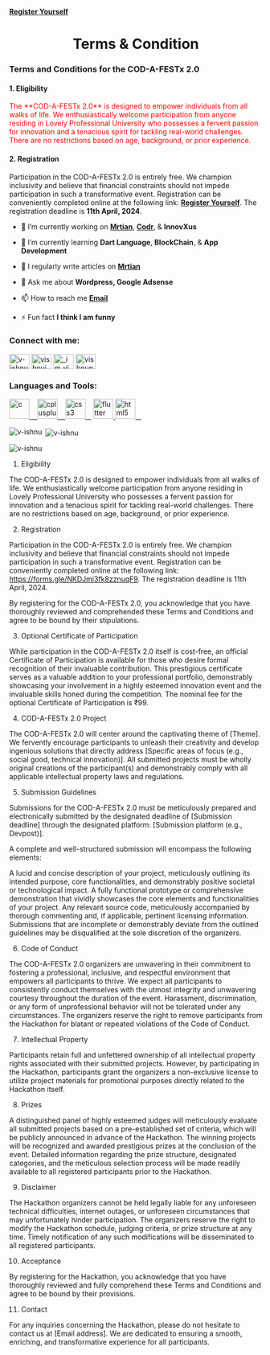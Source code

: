 **[Register Yourself](https://v-ishnu.github.io/Home/)**
<h1 align="center">Terms & Condition</h1>
<h3 align="left">Terms and Conditions for the COD-A-FESTx 2.0 </h3>
<h4>1. Eligibility </h4>

<p style="color:red;">The **COD-A-FESTx 2.0** is designed to empower individuals from all walks of life. We enthusiastically welcome participation from anyone residing in Lovely Professional University who possesses a fervent passion for innovation and a tenacious spirit for tackling real-world challenges. There are no restrictions based on age, background, or prior experience.
</p>

<h4>2. Registration </h4>

Participation in the COD-A-FESTx 2.0 is entirely free. We champion inclusivity and believe that financial constraints should not impede participation in such a transformative event. Registration can be conveniently completed online at the following link: **[Register Yourself](https://forms.gle/NKDJmi3fk8zznuqF9)**. The registration deadline is **11th April, 2024**.

- 🔭 I’m currently working on **[Mrtian](https://mrtian.in)**, **[Codr](https://codr.mrtian.in)**, & **InnovXus**

- 🌱 I’m currently learning **Dart Language**, **BlockChain**, & **App Development**

- 📝 I regularly write articles on **[Mrtian](https://mrtian.in)**

- 💬 Ask me about **Wordpress, Google Adsense**

- 📫 How to reach me **[Email](vishnuprakash572@gmail.com)**

- ⚡ Fun fact **I think I am funny**

<h3 align="left">Connect with me:</h3>
<p align="left">
<a href="https://codepen.io/v-ishnu" target="blank"><img align="center" src="https://github.com/v-ishnu/gallery/assets/65424078/0eb7d9a6-ddcf-4c47-bbac-0ed432ebe225" alt="v-ishnu" height="30" width="40"/></a>
<a href="https://linkedin.com/in/vishnuinfo" target="blank"><img align="center" src="https://raw.githubusercontent.com/v-ishnu/v-ishnu/4898f5cbb2ef292591ca3a55f317ad0beb8cf3e2/icons8-linkedin---in-logo-used-for-professional-networking%2C-144.svg" alt="vishnuinfo" height="30" width="40"/></a>
<a href="https://instagram.com/_im_vishn_u" target="blank"><img align="center" src="https://github.com/v-ishnu/gallery/assets/65424078/1071fee1-bc15-4bf8-8bc0-d3da40b099a3" alt="_im_vishn_u" height="30" width="40"/></a>
<a href="https://www.hackerrank.com/vishnuprakash572" target="blank"><img align="center" src="https://github.com/v-ishnu/gallery/assets/65424078/5bcfad1c-3e2d-4776-bd2b-214a5992731b" alt="vishnuprakash572" height="30" width="40"/></a>
</p>

<h3 align="left">Languages and Tools:</h3>
<p align="left"> <a href="https://www.cprogramming.com/" target="_blank" rel="noreferrer"> <img src="https://github.com/v-ishnu/gallery/assets/65424078/868384de-ecc5-4d06-ab8c-ddda051aef06" alt="c" width="40" height="40"/>&nbsp; &nbsp; </a> 
<a href="https://codr.mrtian.in/category/language/cpp/" target="_blank" rel="noreferrer"> <img src="https://github.com/v-ishnu/gallery/assets/65424078/01a8b742-9e8c-48e2-925d-c2802e4ee8f0" alt="cplusplus" width="40" height="40"/>&nbsp; &nbsp; </a> 
<a href="https://codr.mrtian.in/category/language/css/" target="_blank" rel="noreferrer"> <img src="https://github.com/v-ishnu/gallery/assets/65424078/7544517e-4efd-4f5d-b970-815e20685316" alt="css3" width="40" height="40"/>&nbsp; &nbsp;</a> 
<a href="https://flutter.dev" target="_blank" rel="noreferrer"> <img src="https://github.com/v-ishnu/gallery/assets/65424078/6aa6fc0e-5c5c-4739-a9be-1c93eb26b7b2" alt="flutter" width="40" height="40"/> </a> 
<a href="https://codr.mrtian.in/category/language/html/" target="_blank" rel="noreferrer"> <img src="https://github.com/v-ishnu/gallery/assets/65424078/5a95db38-b333-4705-9346-7ea422e9d576" alt="html5" width="40" height="40"/>&nbsp; &nbsp; </a> 
</p>

<p><img align="left" src="https://github-readme-stats.vercel.app/api/top-langs?username=v-ishnu&show_icons=true&locale=en&layout=compact" alt="v-ishnu" /></p>

<p>&nbsp;<img align="center" src="https://github-readme-stats.vercel.app/api?username=v-ishnu&show_icons=true&locale=en" alt="v-ishnu" /></p>

<p><img align-item="center" src="https://github-readme-streak-stats.herokuapp.com/?user=v-ishnu&" alt="v-ishnu" /></p>








1. Eligibility

The COD-A-FESTx 2.0 is designed to empower individuals from all walks of life. We enthusiastically welcome participation from anyone residing in Lovely Professional University who possesses a fervent passion for innovation and a tenacious spirit for tackling real-world challenges. There are no restrictions based on age, background, or prior experience.

2. Registration

Participation in the COD-A-FESTx 2.0 is entirely free. We champion inclusivity and believe that financial constraints should not impede participation in such a transformative event. Registration can be conveniently completed online at the following link: https://forms.gle/NKDJmi3fk8zznuqF9. The registration deadline is 11th April, 2024.

By registering for the COD-A-FESTx 2.0, you acknowledge that you have thoroughly reviewed and comprehended these Terms and Conditions and agree to be bound by their stipulations.

3. Optional Certificate of Participation

While participation in the COD-A-FESTx 2.0 itself is cost-free, an official Certificate of Participation is available for those who desire formal recognition of their invaluable contribution.  This prestigious certificate serves as a valuable addition to your professional portfolio, demonstrably showcasing your involvement in a highly esteemed innovation event and the invaluable skills honed during the competition. The nominal fee for the optional Certificate of Participation is ₹99.

4. COD-A-FESTx 2.0 Project

The COD-A-FESTx 2.0 will center around the captivating theme of [Theme]. We fervently encourage participants to unleash their creativity and develop ingenious solutions that directly address [Specific areas of focus (e.g., social good, technical innovation)]. All submitted projects must be wholly original creations of the participant(s) and demonstrably comply with all applicable intellectual property laws and regulations.

5. Submission Guidelines

Submissions for the COD-A-FESTx 2.0 must be meticulously prepared and electronically submitted by the designated deadline of [Submission deadline] through the designated platform: [Submission platform (e.g., Devpost)].

A complete and well-structured submission will encompass the following elements:

A lucid and concise description of your project, meticulously outlining its intended purpose, core functionalities, and demonstrably positive societal or technological impact.
A fully functional prototype or comprehensive demonstration that vividly showcases the core elements and functionalities of your project.
Any relevant source code, meticulously accompanied by thorough commenting and, if applicable, pertinent licensing information.
Submissions that are incomplete or demonstrably deviate from the outlined guidelines may be disqualified at the sole discretion of the organizers.

6. Code of Conduct

The COD-A-FESTx 2.0 organizers are unwavering in their commitment to fostering a professional, inclusive, and respectful environment that  empowers all participants to thrive. We expect all participants to consistently conduct themselves with the utmost integrity and unwavering courtesy throughout the duration of the event.  Harassment, discrimination, or any form of unprofessional behavior will not be tolerated under any circumstances.  The organizers reserve the right to remove participants from the Hackathon for blatant or repeated violations of the Code of Conduct.

7. Intellectual Property

Participants retain full and unfettered ownership of all intellectual property rights associated with their submitted projects. However, by participating in the Hackathon, participants grant the organizers a non-exclusive license to utilize project materials for promotional purposes directly related to the Hackathon itself.

8. Prizes

A distinguished panel of highly esteemed judges will meticulously evaluate all submitted projects based on a pre-established set of criteria, which will be publicly announced in advance of the Hackathon. The winning projects will be recognized and awarded prestigious prizes at the conclusion of the event.  Detailed information regarding the prize structure, designated categories, and the meticulous selection process will be made readily available to all registered participants prior to the Hackathon.

9. Disclaimer

The Hackathon organizers  cannot be held legally liable for any unforeseen technical difficulties, internet outages, or unforeseen circumstances that may unfortunately hinder participation. The organizers reserve the right to modify the Hackathon schedule, judging criteria, or prize structure at any time.  Timely notification of any such modifications will be disseminated to all registered participants.

10. Acceptance

By registering for the Hackathon, you acknowledge that you have thoroughly reviewed and fully comprehend these Terms and Conditions and agree to be bound by their provisions.

11. Contact

For any inquiries concerning the Hackathon, please do not hesitate to contact us at [Email address].  We are dedicated to ensuring a smooth, enriching, and transformative experience for all participants.
